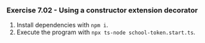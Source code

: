 ### Exercise 7.02 - Using a constructor extension decorator

1. Install dependencies with `npm i`.
2. Execute the program with `npx ts-node school-token.start.ts`.